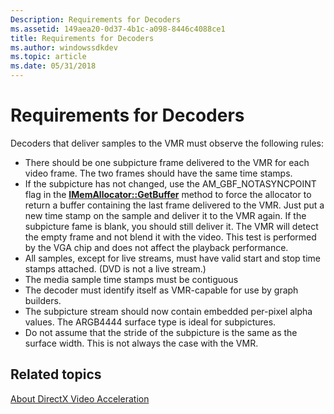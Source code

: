```yaml
---
Description: Requirements for Decoders
ms.assetid: 149aea20-0d37-4b1c-a098-8446c4088ce1
title: Requirements for Decoders
ms.author: windowssdkdev
ms.topic: article
ms.date: 05/31/2018
---
```


# Requirements for Decoders

Decoders that deliver samples to the VMR must observe the following rules:

-   There should be one subpicture frame delivered to the VMR for each video frame. The two frames should have the same time stamps.
-   If the subpicture has not changed, use the AM\_GBF\_NOTASYNCPOINT flag in the [**IMemAllocator::GetBuffer**](/windows/desktop/api/Strmif/nf-strmif-imemallocator-getbuffer) method to force the allocator to return a buffer containing the last frame delivered to the VMR. Just put a new time stamp on the sample and deliver it to the VMR again. If the subpicture fame is blank, you should still deliver it. The VMR will detect the empty frame and not blend it with the video. This test is performed by the VGA chip and does not affect the playback performance.
-   All samples, except for live streams, must have valid start and stop time stamps attached. (DVD is not a live stream.)
-   The media sample time stamps must be contiguous
-   The decoder must identify itself as VMR-capable for use by graph builders.
-   The subpicture stream should now contain embedded per-pixel alpha values. The ARGB4444 surface type is ideal for subpictures.
-   Do not assume that the stride of the subpicture is the same as the surface width. This is not always the case with the VMR.

## Related topics

<dl> <dt>

[About DirectX Video Acceleration](about-directx-video-acceleration.md)
</dt> </dl>

 

 



